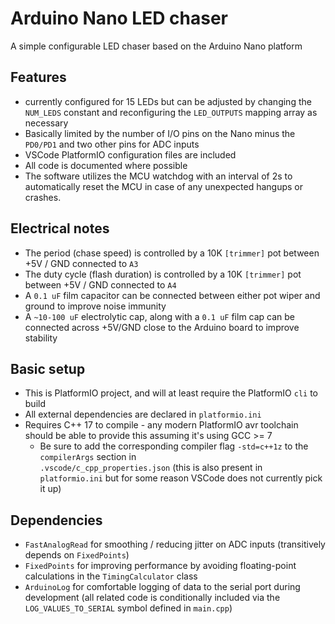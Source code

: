 
# Arduino Nano LED chaser

A simple configurable LED chaser based on the Arduino Nano platform

## Features

* currently configured for 15 LEDs but can be adjusted by changing the `NUM_LEDS` constant and 
  reconfiguring the `LED_OUTPUTS` mapping array as necessary
* Basically limited by the number of I/O pins on the Nano minus the `PD0/PD1` and two other pins for ADC inputs
* VSCode PlatformIO configuration files are included
* All code is documented where possible
* The software utilizes the MCU watchdog with an interval of 2s to automatically reset the MCU in case of
  any unexpected hangups or crashes.

## Electrical notes

* The period (chase speed) is controlled by a 10K `[trimmer]` pot between +5V / GND connected to `A3`
* The duty cycle (flash duration) is controlled by a 10K `[trimmer]` pot between +5V / GND connected to `A4`
* A `0.1 uF` film capacitor can be connected between either pot wiper and ground to improve noise immunity
* A `~10-100 uF` electrolytic cap, along with a `0.1 uF` film cap can be connected across +5V/GND close to the
  Arduino board to improve stability

## Basic setup

* This is PlatformIO project, and will at least require the PlatformIO `cli` to build
* All external dependencies are declared in `platformio.ini`
* Requires C++ 17 to compile - any modern PlatformIO avr toolchain should be able to provide this assuming it's
  using GCC >= 7 
  * Be sure to add the corresponding compiler flag `-std=c++1z` to the `compilerArgs` section in  
  `.vscode/c_cpp_properties.json` (this is also present in `platformio.ini` but for some reason VSCode
  does not currently pick it up)

## Dependencies

* `FastAnalogRead` for smoothing / reducing jitter on ADC inputs (transitively depends on `FixedPoints`) 
* `FixedPoints` for improving performance by avoiding floating-point calculations in the `TimingCalculator` class
* `ArduinoLog` for comfortable logging of data to the serial port during development (all related code
  is conditionally included via the `LOG_VALUES_TO_SERIAL` symbol defined in `main.cpp`)

